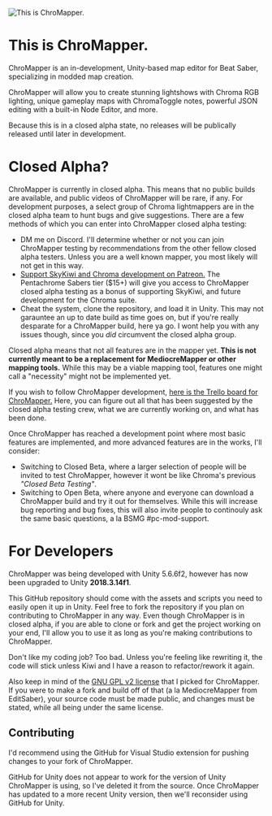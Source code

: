 ![This is ChroMapper.](https://i.imgur.com/fnhMWRe.png)

# This is ChroMapper.
ChroMapper is an in-development, Unity-based map editor for Beat Saber, specializing in modded map creation.

ChroMapper will allow you to create stunning lightshows with Chroma RGB lighting, unique gameplay maps with ChromaToggle notes, powerful JSON editing with a built-in Node Editor, and more.

Because this is in a closed alpha state, no releases will be publically released until later in development.

# Closed Alpha?
ChroMapper is currently in closed alpha. This means that no public builds are available, and public videos of ChroMapper will be rare, if any. For development purposes, a select group of Chroma lightmappers are in the closed alpha team to hunt bugs and give suggestions. There are a few methods of which you can enter into ChroMapper closed alpha testing:
- DM me on Discord. I'll determine whether or not you can join ChroMapper testing by recommendations from the other fellow closed alpha testers. Unless you are a well known mapper, you most likely will not get in this way.
- [Support SkyKiwi and Chroma development on Patreon.](https://www.patreon.com/Chroma) The Pentachrome Sabers tier ($15+) will give you access to ChroMapper closed alpha testing as a bonus of supporting SkyKiwi, and future development for the Chroma suite.
- Cheat the system, clone the repository, and load it in Unity. This may not garauntee an up to date build as time goes on, but if you're really desparate for a ChroMapper build, here ya go. I wont help you with any issues though, since you *did* circumvent the closed alpha group.

Closed alpha means that not all features are in the mapper yet. **This is not currently meant to be a replacement for MediocreMapper or other mapping tools.** While this may be a viable mapping tool, features one might call a "necessity" might not be implemented yet.

If you wish to follow ChroMapper development, [here is the Trello board for ChroMapper.](https://trello.com/b/j2ikcHZh/chromapper-development) Here, you can figure out all that has been suggested by the closed alpha testing crew, what we are currently working on, and what has been done.

Once ChroMapper has reached a development point where most basic features are implemented, and more advanced features are in the works, I'll consider:
- Switching to Closed Beta, where a larger selection of people will be invited to test ChroMapper, however it wont be like Chroma's previous *"Closed Beta Testing"*.
- Switching to Open Beta, where anyone and everyone can download a ChroMapper build and try it out for themselves. While this will increase bug reporting and bug fixes, this will also invite people to continouly ask the same basic questions, a la BSMG #pc-mod-support.

# For Developers
ChroMapper was being developed with Unity 5.6.6f2, however has now been upgraded to Unity **2018.3.14f1**.

This GitHub repository should come with the assets and scripts you need to easily open it up in Unity. Feel free to fork the repository if you plan on contributing to ChroMapper in any way. Even though ChroMapper is in closed alpha, if you are able to clone or fork and get the project working on your end, I'll allow you to use it as long as you're making contributions to ChroMapper.

Don't like my coding job? Too bad. Unless you're feeling like rewriting it, the code will stick unless Kiwi and I have a reason to refactor/rework it again.

Also keep in mind of the [GNU GPL v2 license](https://github.com/Caeden117/ChroMapper/blob/master/LICENSE) that I picked for ChroMapper. If you were to make a fork and build off of that (a la MediocreMapper from EditSaber), your source code must be made public, and changes must be stated, while all being under the same license.

## Contributing
I'd recommend using the GitHub for Visual Studio extension for pushing changes to your fork of ChroMapper. 

GitHub for Unity does not appear to work for the version of Unity ChroMapper is using, so I've deleted it from the source. Once ChroMapper has updated to a more recent Unity version, then we'll reconsider using GitHub for Unity.
